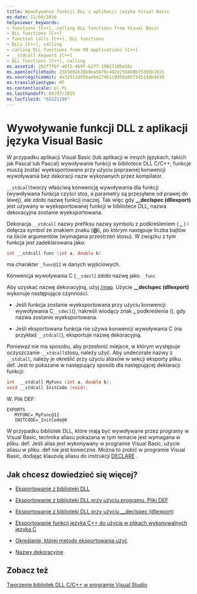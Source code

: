 ```yaml
---
title: Wywoływanie funkcji DLL z aplikacji języka Visual Basic
ms.date: 11/04/2016
helpviewer_keywords:
- functions [C++], calling DLL functions from Visual Basic
- DLL functions [C++]
- function calls [C++], DLL functions
- DLLs [C++], calling
- calling DLL functions from VB applications [C++]
- __stdcall keyword [C++]
- DLL functions [C++], calling
ms.assetid: 282f7fbf-a0f2-4b9f-b277-1982710be56c
ms.openlocfilehash: 23b5692e28b9ea5b70c492e2564b8bf5385b1815
ms.sourcegitcommit: da32511dd5baebe27451c0458a95f345144bd439
ms.translationtype: MT
ms.contentlocale: pl-PL
ms.lasthandoff: 05/07/2019
ms.locfileid: "65221196"
---
```

# <a name="calling-dll-functions-from-visual-basic-applications"></a>Wywoływanie funkcji DLL z aplikacji języka Visual Basic

W przypadku aplikacji Visual Basic (lub aplikacji w innych językach, takich jak Pascal lub Pascal) wywoływanie funkcji w bibliotece DLL C/C++, funkcje muszą zostać wyeksportowane przy użyciu poprawnej konwencji wywoływania bez dekoracji nazw wykonanych przez kompilator.

`__stdcall`tworzy właściwą konwencję wywoływania dla funkcji (wywoływana funkcja czyści stos, a parametry są przesyłane od prawej do lewej), ale zdobi nazwę funkcji inaczej. Tak więc gdy **__declspec (dllexport)** jest używany w wyeksportowanej funkcji w bibliotece DLL, nazwa dekoracyjna zostanie wyeksportowana.

Dekoracja `__stdcall` nazwy prefiksu nazwy symbolu z podkreśleniem ( **\_** ) i dołącza symbol ze znakiem znaku (**\@**), po którym następuje liczba bajtów na liście argumentów (wymagana przestrzeń stosu). W związku z tym funkcja jest zadeklarowana jako:

```C
int __stdcall func (int a, double b)
```

ma charakter `_func@12` w danych wyjściowych.

Konwencja wywoływania C (`__cdecl`) zdobi nazwę jako. `_func`

Aby uzyskać nazwę dekoracyjną, użyj [/map](reference/map-generate-mapfile.md). Użycie **__declspec (dllexport)** wykonuje następujące czynności:

- Jeśli funkcja zostanie wyeksportowana przy użyciu konwencji wywoływania C`__cdecl`(), nakreśli wiodący znak **\_** podkreślenia (), gdy nazwa zostanie wyeksportowana.

- Jeśli eksportowana funkcja nie używa konwencji wywoływania C (na przykład `__stdcall`), eksportuje nazwę dekoracyjną.

Ponieważ nie ma sposobu, aby przesłonić miejsce, w którym występuje oczyszczanie `__stdcall`stosu, należy użyć. Aby undecorate nazwy z `__stdcall`, należy je określić przy użyciu aliasów w sekcji eksporty pliku. def. Jest to pokazane w następujący sposób dla następującej deklaracji funkcji:

```C
int  __stdcall MyFunc (int a, double b);
void __stdcall InitCode (void);
```

W. Plik DEF:

```
EXPORTS
   MYFUNC=_MyFunc@12
   INITCODE=_InitCode@0
```

W przypadku bibliotek DLL, które mają być wywoływane przez programy w Visual Basic, technika aliasu pokazana w tym temacie jest wymagana w pliku. def. Jeśli alias jest wykonywany w programie Visual Basic, użycie aliasu w pliku. def nie jest konieczne. Można to zrobić w programie Visual Basic, dodając klauzulę aliasu do instrukcji [DECLARE](/dotnet/visual-basic/language-reference/statements/declare-statement) .

## <a name="what-do-you-want-to-know-more-about"></a>Jak chcesz dowiedzieć się więcej?

- [Eksportowanie z biblioteki DLL](exporting-from-a-dll.md)

- [Eksportowanie z biblioteki DLL przy użyciu programu. Pliki DEF](exporting-from-a-dll-using-def-files.md)

- [Eksportowanie z biblioteki DLL przy użyciu __declspec (dllexport)](exporting-from-a-dll-using-declspec-dllexport.md)

- [Eksportowanie funkcji języka C++ do użycia w plikach wykonywalnych języka C](exporting-cpp-functions-for-use-in-c-language-executables.md)

- [Określanie, której metody eksportowania użyć](determining-which-exporting-method-to-use.md)

- [Nazwy dekoracyjne](reference/decorated-names.md)

## <a name="see-also"></a>Zobacz też

[Tworzenie bibliotek DLL C/C++ w programie Visual Studio](dlls-in-visual-cpp.md)
